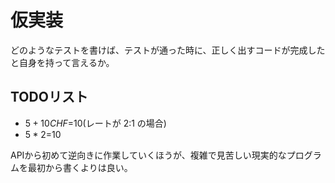 # 仮実装

どのようなテストを書けば、テストが通った時に、正しく出すコードが完成したと自身を持って言えるか。

## TODOリスト

- $5+10CHF=$10(レートが 2:1 の場合)
- $5 * 2=$10

APIから初めて逆向きに作業していくほうが、複雑で見苦しい現実的なプログラムを最初から書くよりは良い。
